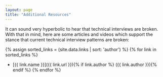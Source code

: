 ```yaml
---
layout: page
title: "Additional Resources"
---
```


It can sound very hyperbolic to hear that technical interviews are broken. With
that in mind, here are some articles and videos which support the stance that
current technical interview patterns are broken:


{% assign sorted_links = (site.data.links | sort: 'author') %}
{% for link in sorted_links %}
- [{{ link.name }}]({{ link.url }}){% if link.author %} ({{ link.author }}){% endif %}
{% endfor %}
